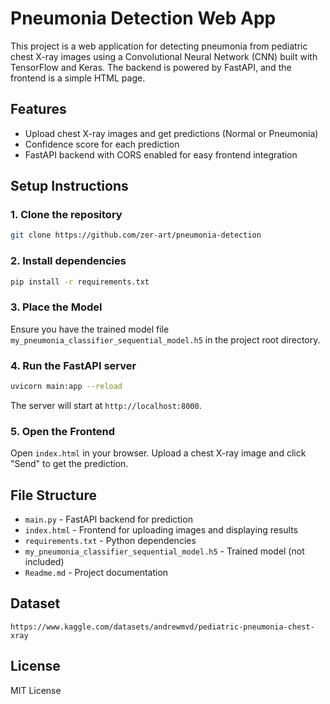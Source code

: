 # Pneumonia Detection Web App

This project is a web application for detecting pneumonia from pediatric chest X-ray images using a Convolutional Neural Network (CNN) built with TensorFlow and Keras. The backend is powered by FastAPI, and the frontend is a simple HTML page.

## Features

- Upload chest X-ray images and get predictions (Normal or Pneumonia)
- Confidence score for each prediction
- FastAPI backend with CORS enabled for easy frontend integration

## Setup Instructions

### 1. Clone the repository

```sh
git clone https://github.com/zer-art/pneumonia-detection

```

### 2. Install dependencies

```sh
pip install -r requirements.txt
```

### 3. Place the Model

Ensure you have the trained model file `my_pneumonia_classifier_sequential_model.h5` in the project root directory.

### 4. Run the FastAPI server

```sh
uvicorn main:app --reload
```

The server will start at `http://localhost:8000`.

### 5. Open the Frontend

Open `index.html` in your browser. Upload a chest X-ray image and click "Send" to get the prediction.

## File Structure

- `main.py` - FastAPI backend for prediction
- `index.html` - Frontend for uploading images and displaying results
- `requirements.txt` - Python dependencies
- `my_pneumonia_classifier_sequential_model.h5` - Trained model (not included)
- `Readme.md` - Project documentation

## Dataset
```
https://www.kaggle.com/datasets/andrewmvd/pediatric-pneumonia-chest-xray
```

## License

MIT License
